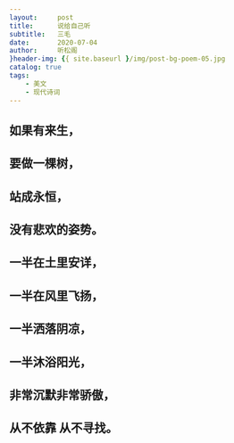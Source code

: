 ```yaml
---
layout:     post
title:      说给自己听
subtitle:   三毛
date:       2020-07-04
author:     听松阁
}header-img: {{ site.baseurl }/img/post-bg-poem-05.jpg
catalog: true
tags:
    - 美文
    - 现代诗词
---
```


## 如果有来生，

## 要做一棵树，

## 站成永恒，

## 没有悲欢的姿势。

## 一半在土里安详，

## 一半在风里飞扬，

## 一半洒落阴凉，

## 一半沐浴阳光，

## 非常沉默非常骄傲，

## 从不依靠 从不寻找。
